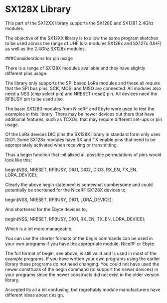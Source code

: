 # SX128X Library
<cr>


This part of the SX12XX library supports the SX1280 and SX1281 2.4Ghz modules.

The objective of the SX12XX library is to allow the same program sketches to be used across the range of UHF lora modules SX126x and SX127x (UHF) as well as the 2.4Ghz SX128x modules. 

###Considerations for pin usage

There is a range of SX128X modules available and they have slightly different pins usage. 

The library only supports the SPI based LoRa modules and these all require that the SPI bus pins, SCK, MOSI and MISO are connected. All modules also need a NSS (chip select pin) and NRESET (reset) pin. All devices need the RFBUSY pin to be used also. 

The basic SX1280 modules from NiceRF and Ebyte were used to test the examples in this library. There may be newer devices out there that have additional features, such as TCXOs, that may require different set-ups or pin usage. 

Of the LoRa devices DIO pins the SX128X library in standard form only uses DIO1. Some SX128x modules have RX and TX enable pins that need to be appropriately activated when receiving or transmitting.

Thus a begin function that initialised all possible permutations of pins would look like this;

begin(NSS, NRESET, RFBUSY, DIO1, DIO2, DIO3, RX\_EN, TX\_EN, LORA\_DEVICE);

Clearly the above begin statement is somewhat cumbersome and could potentially be shortened for the NiceRF SX128X devices to;

begin(NSS, NRESET, RFBUSY, DIO1, LORA\_DEVICE);

And shortened for the Ebyte devices to;

begin(NSS, NRESET, RFBUSY, DIO1, RX\_EN, TX\_EN, LORA\_DEVICE);

Which is a lot more manageable.

You can use the shorter formats of the begin commands can be used in your own programs if you have the appropriate module, NiceRF or Ebyte. 

The full format of begin, see above, is still valid and is used in most of the example programs. If you have written your own programs using the earlier library these programs do not need changing. You could not have used the newer constructs of the begin command (to support the newer devices) in your programs since the newer constructs did not exist in the older version library. 

Accepted its all a bit confusing, but regrettably module manufacturers have different ideas about design. 